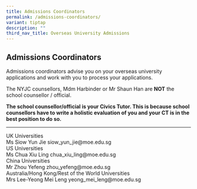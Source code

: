 ```yaml
---
title: Admissions Coordinators
permalink: /admissions-coordinators/
variant: tiptap
description: ""
third_nav_title: Overseas University Admissions
---
```

<h2><strong>Admissions Coordinators</strong></h2>
<p>Admissions coordinators advise you on your overseas university applications
and work with you to process your applications.</p>
<p>The NYJC counsellors, Mdm Harbinder or Mr Shaun Han are <strong>NOT</strong>&nbsp;the
school counsellor / official.&nbsp;</p>
<p><strong>The school counsellor/official is your Civics Tutor. This is because school counsellors have to write a holistic evaluation of you and your CT is in the best position to do so.</strong>
</p>
<hr>
<p></p>
<div class="isomer-card-grid">
<div class="isomer-card">
<div class="isomer-card-body">
<div class="isomer-card-title">UK Universities</div>
<div class="isomer-card-description">Ms Siow Yun Jie siow_yun_jie@moe.edu.sg</div>
</div>
</div>
<div class="isomer-card">
<div class="isomer-card-body">
<div class="isomer-card-title">US Universities</div>
<div class="isomer-card-description">Ms Chua Xiu Ling chua_xiu_ling@moe.edu.sg</div>
</div>
</div>
<div class="isomer-card">
<div class="isomer-card-body">
<div class="isomer-card-title">China Universities</div>
<div class="isomer-card-description">Mr Zhou Yefeng zhou_yefeng@moe.edu.sg</div>
</div>
</div>
<div class="isomer-card">
<div class="isomer-card-body">
<div class="isomer-card-title">Australia/Hong Kong/Rest of the World Universities</div>
<div class="isomer-card-description">Mrs Lee-Yeong Mei Leng yeong_mei_leng@moe.edu.sg</div>
</div>
</div>
</div>
<p></p>